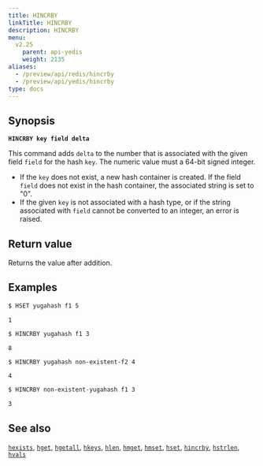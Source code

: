 ```yaml
---
title: HINCRBY
linkTitle: HINCRBY
description: HINCRBY
menu:
  v2.25
    parent: api-yedis
    weight: 2135
aliases:
  - /preview/api/redis/hincrby
  - /preview/api/yedis/hincrby
type: docs
---
```


## Synopsis

**`HINCRBY key field delta`**

This command adds `delta` to the number that is associated with the given field `field` for the hash `key`. The numeric value must a 64-bit signed integer.

- If the `key` does not exist, a new hash container is created. If the field `field` does not exist in the hash container, the associated string is set to "0".
- If the given `key` is not associated with a hash type, or if the string  associated with `field` cannot be converted to an integer, an error is raised.

## Return value

Returns the value after addition.

## Examples

```sh
$ HSET yugahash f1 5
```

```
1
```

```sh
$ HINCRBY yugahash f1 3
```

```
8
```

```sh
$ HINCRBY yugahash non-existent-f2 4
```

```
4
```

```sh
$ HINCRBY non-existent-yugahash f1 3
```

```
3
```

## See also

[`hexists`](../hexists/), [`hget`](../hget/), [`hgetall`](../hgetall/), [`hkeys`](../hkeys/), [`hlen`](../hlen/), [`hmget`](../hmget/), [`hmset`](../hmset/), [`hset`](../hset/), [`hincrby`](../hincrby/), [`hstrlen`](../hstrlen/), [`hvals`](../hvals/)
